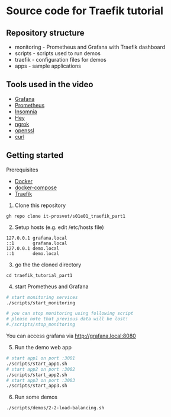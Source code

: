 # Source code for Traefik tutorial

## Repository structure

* monitoring - Prometheus and Grafana with Traefik dashboard
* scripts - scripts used to run demos
* traefik - configuration files for demos
* apps - sample applications

## Tools used in the video

* [Grafana](https://grafana.com/)
* [Prometheus](https://prometheus.io/)
* [Insomnia](https://insomnia.rest/)
* [Hey](https://github.com/rakyll/hey)
* [ngrok](https://ngrok.com/)
* [openssl](https://www.openssl.org/)
* [curl](https://curl.se/)

## Getting started

  Prerequisites
* [Docker](https://docs.docker.com/get-docker/)
* [docker-compose](https://docs.docker.com/compose/install/)
* [Traefik](https://doc.traefik.io/traefik/getting-started/install-traefik/)

1. Clone this repository
```
gh repo clone it-prosvet/s01e01_traefik_part1
```
2. Setup hosts (e.g. edit /etc/hosts file)
```
127.0.0.1 grafana.local
::1       grafana.local
127.0.0.1 demo.local
::1       demo.local
```
3. go the the cloned directory
```
cd traefik_tutorial_part1
```
4. start Prometheus and Grafana
  
```bash
# start monitoring services
./scripts/start_monitoring

# you can stop monitoring using following script
# please note that previous data will be lost!
#./scripts/stop_monitoring
```
You can access grafana via http://grafana.local:8080

5. Run the demo web app

```bash
# start app1 on port :3001
./scripts/start_app1.sh
# start app2 on port :3002
./scripts/start_app2.sh
# start app3 on port :3003
./scripts/start_app3.sh
```

6. Run some demos
```bash
./scripts/demos/2-2-load-balancing.sh
```
  
